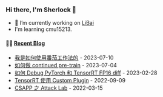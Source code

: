 ### Hi there, I'm Sherlock 👋

- 🔭 I’m currently working on [LiBai](https://github.com/Oneflow-Inc/libai)
- I'm learning cmu15213.

#### 🤹‍♀️ <a href="https://sherlock-dev.netlify.app/" target="_blank">Recent Blog</a>
<!-- blog starts -->
* [我是如何使用番茄工作法的](https://l1aoxingyu.github.io/blogpages/project%20management/todo/2023/07/10/how-to-use-pomodor.html) - 2023-07-10
* [如何做 continued pre-train](https://l1aoxingyu.github.io/blogpages/deep%20learning/llm/pre-train/2023/07/04/continued-pretrain-intro.html) - 2023-07-04
* [如何 Debug PyTorch 和 TensorRT FP16 diff](https://l1aoxingyu.github.io/blogpages/deep%20learning/deployment/tensorrt/inference/onnx/2023/02/28/find-trt-fp16-diff.html) - 2023-02-28
* [TensorRT 使用 Custom Plugin](https://l1aoxingyu.github.io/blogpages/deep%20learning/deployment/tensorrt/inference/onnx/2022/09/09/tensorrt-plugin.html) - 2022-09-09
* [CSAPP 之 Attack Lab](https://l1aoxingyu.github.io/blogpages/operation%20system/c/csapp/assembly/attack/disassembly/2022/03/15/csapp-attack.html) - 2022-03-15
<!-- blog ends -->

<!--
**L1aoXingyu/L1aoXingyu** is a ✨ _special_ ✨ repository because its `README.md` (this file) appears on your GitHub profile.

Here are some ideas to get you started:

- 🔭 I’m currently working on ...
- 🌱 I’m currently learning ...
- 👯 I’m looking to collaborate on ...
- 🤔 I’m looking for help with ...
- 💬 Ask me about ...
- 📫 How to reach me: ...
- 😄 Pronouns: ...
- ⚡ Fun fact: ...
-->
